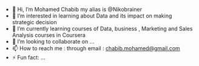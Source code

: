 - 👋 Hi, I’m Mohamed Chabib my alias is @Nikobrainer
- 👀 I’m interested in learning about Data and its impact on making strategic decision
- 🌱 I’m currently learning courses of Data, business , Marketing and Sales Analysis courses in Coursera
- 💞️ I’m looking to collaborate on ...
- 📫 How to reach me : through email  : chabib.mohamed@gmail.com
- ⚡ Fun fact: ...

<!---
Momo/Nikobrainer is a ✨ special ✨ repository because its `README.md` (this file) appears on your GitHub profile.
You can click the Preview link to take a look at your changes.
--->
